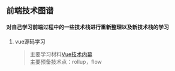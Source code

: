 ## 前端技术图谱
#### 对自己学习前端过程中的一些技术栈进行重新整理以及新技术栈的学习

1. vue源码学习  
    >主要学习材料[Vue技术内幕](http://hcysun.me/vue-design/)  
    主要预备技术点：rollup，flow